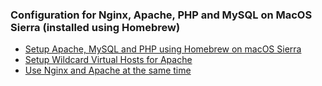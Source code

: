 ### Configuration for Nginx, Apache, PHP and MySQL on MacOS Sierra (installed using Homebrew)

- [Setup Apache, MySQL and PHP using Homebrew on macOS Sierra](https://lukearmstrong.github.io/2016/12/setup-apache-mysql-php-homebrew-macos-sierra/)
- [Setup Wildcard Virtual Hosts for Apache](https://lukearmstrong.github.io/2016/12/setup-wildcard-virtual-hosts-apache/)
- [Use Nginx and Apache at the same time](https://lukearmstrong.github.io/2016/12/use-nginx-apache-at-the-same-time/)

